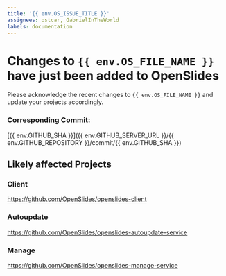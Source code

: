 ```yaml
---
title: '{{ env.OS_ISSUE_TITLE }}'
assignees: ostcar, GabrielInTheWorld
labels: documentation
---
```


# Changes to `{{ env.OS_FILE_NAME }}` have just been added to OpenSlides

Please acknowledge the recent changes to `{{ env.OS_FILE_NAME }}` and update your projects accordingly.

### Corresponding Commit:

[{{ env.GITHUB_SHA }}]({{ env.GITHUB_SERVER_URL }}/{{ env.GITHUB_REPOSITORY }}/commit/{{ env.GITHUB_SHA }})

## Likely affected Projects

### Client

https://github.com/OpenSlides/openslides-client

### Autoupdate

https://github.com/OpenSlides/openslides-autoupdate-service

### Manage

https://github.com/OpenSlides/openslides-manage-service
